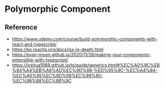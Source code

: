 # Polymorphic Component

## Reference

- https://www.udemy.com/course/build-polymorphic-components-with-react-and-typescript/
- https://ko.reactjs.org/docs/jsx-in-depth.html
- https://evan-moon.github.io/2020/11/28/making-your-components-extensible-with-typescript/
- https://joshua1988.github.io/ts/guide/generics.html#%EC%A0%9C%EB%84%A4%EB%A6%AD%EC%9D%98-%ED%95%9C-%EC%A4%84-%EC%A0%95%EC%9D%98%EC%99%80-%EC%98%88%EC%8B%9C
